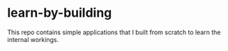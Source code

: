 # learn-by-building

This repo contains simple applications that I built from scratch to learn the internal workings.
